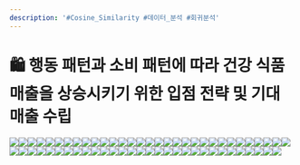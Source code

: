 ```yaml
---
description: '#Cosine_Similarity #데이터_분석 #회귀분석'
---
```


# 🛍 행동 패턴과 소비 패턴에 따라 건강 식품 매출을 상승시키기 위한 입점 전략 및 기대 매출 수립

![](<../../../.gitbook/assets/image (42).png>)![](<../../../.gitbook/assets/Untitled 1 (11).png>)![](<../../../.gitbook/assets/Untitled 2 (13).png>)![](<../../../.gitbook/assets/Untitled 3 (13).png>)![](<../../../.gitbook/assets/Untitled 4 (11).png>)![](<../../../.gitbook/assets/Untitled 5 (12).png>)![](<../../../.gitbook/assets/Untitled 6 (10).png>)![](<../../../.gitbook/assets/Untitled 7 (12).png>)![](<../../../.gitbook/assets/Untitled 8 (10).png>)![](<../../../.gitbook/assets/Untitled 9 (14).png>)![](<../../../.gitbook/assets/Untitled 10 (10).png>)![](<../../../.gitbook/assets/Untitled 11 (10).png>)![](<../../../.gitbook/assets/Untitled 12 (12).png>)![](<../../../.gitbook/assets/Untitled 13 (9).png>)![](<../../../.gitbook/assets/Untitled 14 (8).png>)![](<../../../.gitbook/assets/Untitled 15 (6).png>)![](<../../../.gitbook/assets/Untitled 16 (7).png>)![](<../../../.gitbook/assets/Untitled 17 (6).png>)![](<../../../.gitbook/assets/Untitled 18 (7).png>)![](<../../../.gitbook/assets/Untitled 19 (2).png>)![](<../../../.gitbook/assets/Untitled 20 (3).png>)![](<../../../.gitbook/assets/Untitled (11).png>)![](<../../../.gitbook/assets/Untitled 1 (10).png>)![](<../../../.gitbook/assets/Untitled 2 (12).png>)![](<../../../.gitbook/assets/Untitled 3 (11).png>)![](<../../../.gitbook/assets/Untitled 4 (10).png>)![](<../../../.gitbook/assets/Untitled 5 (11).png>)![](<../../../.gitbook/assets/Untitled 6 (11).png>)![](<../../../.gitbook/assets/Untitled 7 (11).png>)![](<../../../.gitbook/assets/Untitled 8 (11).png>)![](<../../../.gitbook/assets/Untitled 9 (11).png>)![](<../../../.gitbook/assets/Untitled 10 (12).png>)![](<../../../.gitbook/assets/Untitled 11 (12).png>)![](<../../../.gitbook/assets/Untitled 12 (8).png>)![](<../../../.gitbook/assets/Untitled 13 (7).png>)![](<../../../.gitbook/assets/Untitled 14 (9).png>)![](<../../../.gitbook/assets/Untitled 15 (7).png>)![](<../../../.gitbook/assets/Untitled 16 (5).png>)![](<../../../.gitbook/assets/Untitled 17 (9).png>)![](<../../../.gitbook/assets/Untitled 18 (5).png>)![](<../../../.gitbook/assets/Untitled 19 (4).png>)![](<../../../.gitbook/assets/Untitled 20 (2).png>)![](<../../../.gitbook/assets/Untitled (13).png>)![](<../../../.gitbook/assets/Untitled 1 (13).png>)![](<../../../.gitbook/assets/Untitled 2 (10).png>)![](<../../../.gitbook/assets/Untitled 3 (12).png>)![](<../../../.gitbook/assets/Untitled 4 (12).png>)![](<../../../.gitbook/assets/Untitled 5 (9).png>)![](<../../../.gitbook/assets/Untitled 5 (9).png>)![](<../../../.gitbook/assets/Untitled 6 (12).png>)![](<../../../.gitbook/assets/Untitled 8 (13).png>)![](<../../../.gitbook/assets/Untitled 9 (10).png>)![](<../../../.gitbook/assets/Untitled 10 (13).png>)![](<../../../.gitbook/assets/Untitled 11 (13).png>)![](<../../../.gitbook/assets/Untitled 12 (9).png>)![](<../../../.gitbook/assets/Untitled 13 (10).png>)![](<../../../.gitbook/assets/Untitled 14 (7).png>)![](<../../../.gitbook/assets/Untitled 15 (10).png>)![](<../../../.gitbook/assets/Untitled 16 (8).png>)![](<../../../.gitbook/assets/Untitled 17 (7).png>)![](<../../../.gitbook/assets/Untitled 18 (6).png>)
